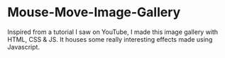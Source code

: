 # Mouse-Move-Image-Gallery
Inspired from a tutorial I saw on YouTube, I made this image gallery with HTML, CSS &amp; JS. It houses some really interesting effects made using Javascript. 
